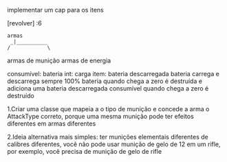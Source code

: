 implementar um cap para os itens

[ra]:194

[revolver] :6


[ra]:48 (empilhar munição, só acaba munição na arma)


	armas
	 _|__________
	/            \
  armas de munição   armas de energia



consumível: bateria int: carga
item: bateria descarregada
bateria carrega e descarrega sempre 100%
bateria quando chega a zero é destruída e adiciona uma bateria descarregada
consumível quando chega a zero é destruído


1.Criar uma classe que mapeia a o tipo de munição e concede a arma o AttackType correto, porque uma mesma munição pode ter efeitos diferentes em armas diferentes

2.Ideia alternativa mais simples: ter munições elementais diferentes de calibres diferentes, você não pode usar munição de gelo de 12 em um rifle, por exemplo, você precisa de munição de gelo de rifle

